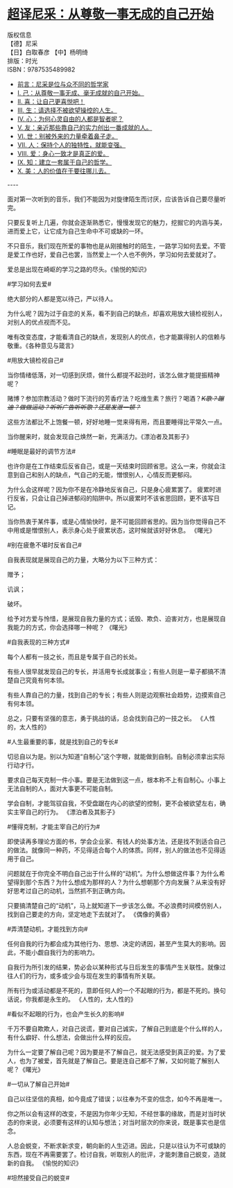 <link href="../css/style.css" rel="stylesheet" type="text/css" />

# [超译尼采：从尊敬一事无成的自己开始](https://m.zhangyue.com/chapter/11646995?p2=104089)

<span class="m">

版权信息<br />
【德】尼采 </br>
【日】白取春彦 【中】杨明绮</br>
排版：时光</br>
ISBN：9787535489982

</span>

<div class="dir">

- [前言：尼采是位与众不同的哲学家](超译尼采/preface.md)
- [Ⅰ. 己：从尊敬一事无成、毫无成就的自己开始。](超译尼采/1.md)
- [Ⅱ. 喜：让自己更喜悦吧！](超译尼采/2.md)
- [Ⅲ. 生：请选择不被欲望操控的人生。](超译尼采/3.md)
- [Ⅳ. 心：为何心灵自由的人都是智者呢？](超译尼采/4.md)
- [Ⅴ. 友：亲近那些靠自己的实力创出一番成就的人。](超译尼采/5.md)
- [Ⅵ. 世：别被外来的力量牵着鼻子走。](超译尼采/6.md)
- [Ⅶ. 人：保持个人的独特性，就能变强。](超译尼采/7.md)
- [Ⅷ. 爱：身心一致才是真正的爱。](超译尼采/8.md)
- [Ⅸ. 知：建立一套属于自己的哲学。](超译尼采/9.md)
- [Ⅹ. 美：人的价值在于要往哪儿去。](超译尼采/10.md)

</div>

<span class="r">----

<div class="p">
<div class="wavy">

面对第一次听到的音乐，我们不能因为对旋律陌生而讨厌，应该告诉自己要尽量听完。

只要反复听上几遍，你就会逐渐熟悉它，慢慢发现它的魅力，挖掘它的内涵与美，进而爱上它，让它成为自己生命中不可或缺的一环。

不只音乐，我们现在所爱的事物也是从刚接触时的陌生，一路学习如何去爱。不管是爱工作也好，爱自己也罢，当然爱上一个人也不例外，学习如何去爱就对了。

爱总是出现在崎岖的学习之路的尽头。《愉悦的知识》

</div>
</div>

<span class="r">#学习如何去爱#

<div class="p">
<div class="wavy">

绝大部分的人都是宽以待己，严以待人。

为什么呢？因为过于自恋的关系，看不到自己的缺点，却喜欢用放大镜检视别人，对别人的优点视而不见。

唯有改变态度，才能看清自己的缺点，发现别人的优点，也才能赢得别人的信赖与敬重。《各种意见与箴言》

</div>
</div>

<span class="r">#用放大镜检视自己#

<div class="p">
<div class="wavy">

当你情绪低落，对一切感到厌烦，做什么都提不起劲时，该怎么做才能提振精神呢？

赌博？参加宗教活动？做时下流行的芳香疗法？吃维生素？旅行？喝酒？<i><del>K歌？蹦迪？做做运动？听听广告听听歌？还是发泄一顿？</del></i>

这些方法都比不上饱餐一顿，好好地睡一觉来得有用，而且要睡得比平常久一点。

当你醒来时，就会发现自己焕然一新，充满活力。《漂泊者及其影子》

</div>
</div>

<span class="r">#睡眠是最好的调节方法#

<div class="p">
<div class="wavy">

也许你是在工作结束后反省自己，或是一天结束时回顾省思。这么一来，你就会注意到自己和别人的缺点，气自己的无能，憎恨别人，心情反而更郁闷。

为什么会这样呢？因为你不是在冷静地反省自己，只是身心疲累罢了。 疲累时进行反省，只会让自己掉进郁闷的陷阱中。所以疲累时不该省思回顾，更不该写日记。

当你热衷于某件事，或是心情愉快时，是不可能回顾省思的。因为当你觉得自己不中用或是憎恨别人，表示身心处于疲累状态，这时候就该好好休息。 《曙光》

</div>
</div>

<span class="r">#别在疲惫不堪时反省自己#

<div class="p">
<div class="wavy">

自我表现就是展现自己的力量，大略分为以下三种方式：

赠予； 

讥讽；

破坏。 

给予对方爱与怜惜，是展现自我力量的方式；诋毁、欺负、迫害对方，也是展现自我能力的方式，你会选择哪一种呢？ 《曙光》

</div>
</div>

<span class="r">#自我表现的三种方式#

<div class="p">
<div class="wavy">

每个人都有一技之长，而且是专属于自己的长处。

有些人很早就发现自己的专长，并活用专长成就事业；有些人则是一辈子都搞不清楚自己究竟有何本领。

有些人靠自己的力量，找到自己的专长；有些人则是边观察社会趋势，边摸索自己有何本领。

总之，只要有坚强的意志，勇于挑战的话，总会找到自己的一技之长。 《人性的，太人性的》

</div>
</div>

<span class="r">#人生最重要的事，就是找到自己的专长#

<div class="p">
<div class="wavy">

切忌自以为是。别以为知道“自制心”这个字眼，就能做到自制。自制必须拿出实际行动才行。

要求自己每天克制一件小事。要是无法做到这一点，根本称不上有自制心。小事上无法自制的人，面对大事更不可能自制。

学会自制，才能驾驭自我，不受盘踞在内心的欲望的控制，更不会被欲望左右，确实主宰自己的行为。 《漂泊者及其影子》

</div>
</div>

<span class="r">#懂得克制，才能主宰自己的行为#

<div class="p">
<div class="wavy">

即使读再多理论方面的书，学会企业家、有钱人的处事方法，还是找不到适合自己的做法。就像同一种药，不见得适合每个人的体质。同样，别人的做法也不见得适用于自己。

问题就在于你完全不明白自己出于什么样的“动机”。为什么想做这件事？为什么希望得到那个东西？为什么想成为那样的人？为什么想朝那个方向发展？从来没有好好思考过自己的动机，当然抓不到正确方向。

只要搞清楚自己的“动机”，马上就知道下一步该怎么做。不必浪费时间模仿别人，找到自己要走的方向，坚定地走下去就对了。 《偶像的黄昏》

</div>
</div>

<span class="r">#弄清楚动机，才能找到方向#

<div class="p">
<div class="wavy">

任何自我的行为都会成为其他行为、思想、决定的诱因，甚至产生莫大的影响。因此，不能小觑自我行为的影响力。

自我行为所引发的结果，势必会以某种形式与日后发生的事情产生关联性。就像过往人们的行为，或多或少会与现在发生的事情有所关联。

所有行为或活动都是不死的，意即任何人的一个不起眼的行为，都是不死的。换句话说，你我都是永生的。 《人性的，太人性的》

</div>
</div>

<span class="r">#看似不起眼的行为，也会产生长久的影响#

<div class="p">
<div class="wavy">

千万不要自欺欺人，对自己说谎，要对自己诚实，了解自己到底是个什么样的人，有什么癖好、什么想法，会做出什么样的反应。

为什么一定要了解自己呢？因为要是不了解自己，就无法感受到真正的爱。为了爱人，也为了被爱，首先就是了解自己。要是连自己都不了解，又如何能了解别人呢？《曙光》

</div>
</div>

<span class="r">#一切从了解自己开始#

<div class="p">
<div class="wavy">

自己以往坚信的真相，如今竟成了错误；以往奉为不变的信念，如今不再是唯一。

你之所以会有这样的改变，不是因为你年少无知，不经世事的缘故，而是对当时状态的你来说，必须要有这样的认知与想法；对当时层次的你来说，既是事实也是信念。 

人总会蜕变，不断求新求变，朝向新的人生迈进。因此，只是以往认为不可或缺的东西，现在不再需要罢了。检讨自我，听取别人的批评，才能刺激自己蜕变，造就新的自我。 《愉悦的知识》

</div>
</div>

<span class="r">#坦然接受自己的蜕变#

